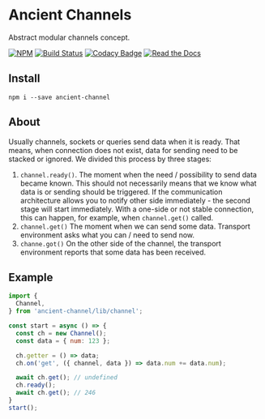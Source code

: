 # Ancient Channels

Abstract modular channels concept.

[![NPM](https://img.shields.io/npm/v/ancient-channels.svg)](https://www.npmjs.com/package/ancient-channels)
[![Build Status](https://travis-ci.org/AncientSouls/Channels.svg?branch=master)](https://travis-ci.org/AncientSouls/Channels)
[![Codacy Badge](https://api.codacy.com/project/badge/Grade/b78123b90d434029b9a9a6d2089b17b8)](https://www.codacy.com/app/ivansglazunov/Channels?utm_source=github.com&amp;utm_medium=referral&amp;utm_content=AncientSouls/Channels&amp;utm_campaign=Badge_Grade)
[![Read the Docs](https://img.shields.io/readthedocs/pip.svg)](https://ancientsouls.github.io/)

## Install

```
npm i --save ancient-channel
```
## About 

Usually channels, sockets or queries send data when it is ready. That means, when connection does not exist, data for sending need to be stacked or ignored. We divided this process by three stages:
1. `channel.ready()`. The moment when the need / possibility to send data became known. This should not necessarily means that we know what data is or sending should be triggered. If the communication architecture allows you to notify other side immediately - the second stage will start immediately. With a one-side or not stable connection, this can happen, for example, when `channel.get()` called.
2. `channel.get()` The moment when we can send some data. Transport environment asks what you can / need to send now.
3. `channe.got()` On the other side of the channel, the transport environment reports that some data has been received.

## Example

```js
import {
  Channel,
} from 'ancient-channel/lib/channel';

const start = async () => {
  const ch = new Channel();
  const data = { num: 123 };

  ch.getter = () => data;
  ch.on('get', ({ channel, data }) => data.num += data.num);

  await ch.get(); // undefined
  ch.ready();
  await ch.get(); // 246
}
start();
```